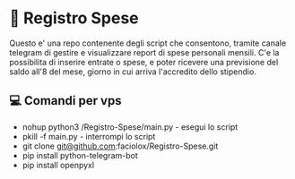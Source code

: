 # 🚀 Registro Spese
Questo e' una repo contenente degli script che consentono, tramite canale telegram di gestire e visualizzare report
di spese personali mensili.
C'e la possibilita di inserire entrate o spese, e poter ricevere una previsione del saldo  all'8 del mese,
giorno in cui arriva l'accredito dello stipendio.








## 💻 Comandi per vps

* nohup python3 /Registro-Spese/main.py  - esegui lo script
* pkill -f main.py - interrompi lo script
* git clone git@github.com:faciolox/Registro-Spese.git
* pip install python-telegram-bot
* pip install openpyxl

